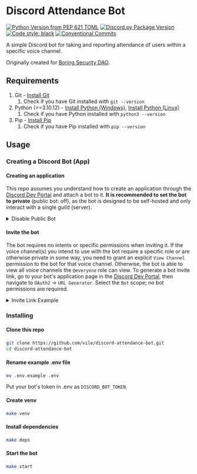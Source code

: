 # Discord Attendance Bot

[![Python Version from PEP 621 TOML](https://img.shields.io/python/required-version-toml?tomlFilePath=https%3A%2F%2Fraw.githubusercontent.com%2Fvile%2Fdiscord-attendance-bot%2Fmaster%2Fpyproject.toml)](https://www.python.org/)
[![Discord.py Package Version](https://img.shields.io/badge/discord.py-2.3.2-green)](https://github.com/Rapptz/discord.py)
[![Code style: black](https://img.shields.io/badge/code%20style-black-000000.svg)](https://github.com/psf/black)
[![Conventional Commits](https://img.shields.io/badge/Conventional%20Commits-1.0.0-%23FE5196?logo=conventionalcommits&logoColor=white)](https://conventionalcommits.org)

A simple Discord bot for taking and reporting attendance of users within a specific voice channel.

Originally created for [Boring Security DAO](https://twitter.com/BoringSecDAO).

## Requirements

1. Git - [Install Git](https://git-scm.com/book/en/v2/Getting-Started-Installing-Git)
   1. Check if you have Git installed with `git --version`
2. Python (>=3.10.12) - [Install Python (Windows)](https://www.python.org/downloads/windows/), [Install Python (Linux)](https://docs.python.org/3/using/unix.html)
   1. Check if you have Python installed with `python3 --version`
3. Pip - [Install Pip](https://pip.pypa.io/en/stable/installation/)
   1. Check if you have Pip installed with `pip --version`

## Usage

### Creating a Discord Bot (App)

#### Creating an application

This repo assumes you understand how to create an application through the [Discord Dev Portal](https://discord.com/developers/applications) and attach a bot to it. **It is recommended to set the bot to private** (public bot: off), as the bot is designed to be self-hosted and only interact with a single guild (server).

<details>
<summary>Disable Public Bot</summary>

![Disable your bot's Public Bot flag in the Discord Dev Portal](./images/1-disable-public-bot.jpg)

</details>

#### Invite the bot

The bot requires no intents or specific permissions when inviting it. If the voice channel(s) you intend to use with the bot require a specific role or are otherwise private in some way, you need to grant an explicit `View Channel` permission to the bot for that voice channel. Otherwise, the bot is able to view all voice channels the `@everyone` role can view. To generate a bot invite link, go to your bot's application page in the [Discord Dev Portal](https://discord.com/developers/applications), then navigate to `OAuth2` -> `URL Generator`. Select the `Bot` scope; no bot permissions are required.

<details>
<summary>Invite Link Example</summary>

![Discord bot invite link](./images/2-bot-invite-link.jpg)

</details>

### Installing

#### Clone this repo

```bash
git clone https://github.com/vile/discord-attendance-bot.git
cd discord-attendance-bot
```

#### Rename example .env file

```bash
mv .env.example .env
```

Put your bot's token in .env as `DISCORD_BOT_TOKEN`.

#### Create venv

```bash
make venv
```

#### Install dependencies

```bash
make deps
```

#### Start the bot

```bash
make start
```